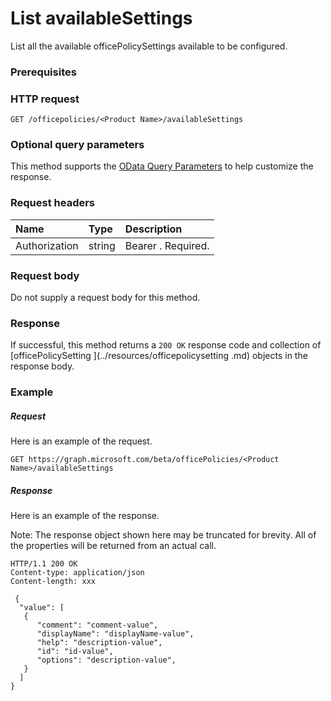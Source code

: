 # List availableSettings

List all the available officePolicySettings available to be configured.

### Prerequisites

### HTTP request
<!-- { "blockType": "ignored" } -->
```http
GET /officepolicies/<Product Name>/availableSettings
```
### Optional query parameters
This method supports the [OData Query Parameters](http://graph.microsoft.io/docs/overview/query_parameters) to help customize the response.
### Request headers
| Name       | Type | Description|
|:-----------|:------|:----------|
| Authorization  | string  | Bearer <token>. Required. |

### Request body
Do not supply a request body for this method.
### Response
If successful, this method returns a `200 OK` response code and collection of [officePolicySetting ](../resources/officepolicysetting .md) objects in the response body.
### Example
##### Request
Here is an example of the request.
<!-- {
  "blockType": "request",
  "name": "get_availableOfficePolicySettings"
}-->
```http
GET https://graph.microsoft.com/beta/officePolicies/<Product Name>/availableSettings
```
##### Response
Here is an example of the response.

Note: The response object shown here may be truncated for brevity. All of the properties will be returned from an actual call.

<!-- {
  "blockType": "response",
  "truncated": true,
  "@odata.type": "microsoft.graph.availableOfficePolicySetting",
  "isCollection": true
} -->
```http
HTTP/1.1 200 OK
Content-type: application/json
Content-length: xxx

 {
  "value": [
   {
      "comment": "comment-value",
      "displayName": "displayName-value",
      "help": "description-value",
      "id": "id-value",
      "options": "description-value",
   }
  ]
}

```

<!-- uuid: 8fcb5dbc-d5aa-4681-8e31-b001d5168d79
2015-10-25 14:57:30 UTC -->
<!-- {
  "type": "#page.annotation",
  "description": "List availableofficepolicysettings",
  "keywords": "",
  "section": "documentation",
  "tocPath": ""
}-->
